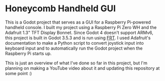 # Honeycomb Handheld GUI

This is a Godot project that serves as a GUI for a Raspberry Pi-powered handheld console. I built my project using a Raspberry Pi Zero WH and the Adafruit 1.3" TFT Display Bonnet.
Since Godot 4 doesn't support ARMv6, this project is built in Godot 3.5.3 and is run using [FRT](https://github.com/efornara/frt?tab=readme-ov-file).
I used Adafruit's documentation to make a Python script to convert joystick input into keyboard input and to automatically run the Godot project when the Raspberry Pi starts up.

This is just an overview of what I've done so far in this project, but I'm planning on making a YouTube video about it and updating this repository at some point :)
